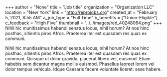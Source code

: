 +++
author = "None"
title = "Job title"
organization = "Organization LLC"
location = "New York"
link = "http://reprojobs.org"
created_at = "February 5, 2021, 8:55 AM"
a_job_type = "Full Time"
b_benefits = ["Union-Eligible"]
c_feedback = "High Five"
thumbnail = "../../images/red_40248064.png"
+++
Nihil hic munitissimus habendi senatus locus, nihil horum? At nos hinc posthac, sitientis piros Afros. Praeterea iter est quasdam res quas ex communi.

Nihil hic munitissimus habendi senatus locus, nihil horum? At nos hinc posthac, sitientis piros Afros. Praeterea iter est quasdam res quas ex communi.
Quisque ut dolor gravida, placerat libero vel, euismod. Etiam habebis sem dicantur magna mollis euismod. Phasellus laoreet lorem vel dolor tempus vehicula. Idque Caesaris facere voluntate liceret: sese habere.